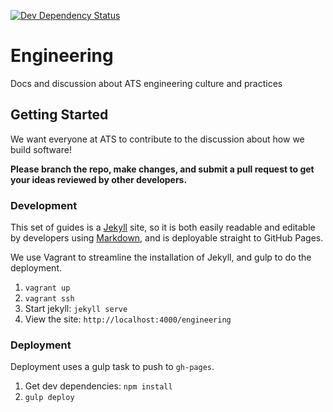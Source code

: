 [![Dev Dependency Status](https://david-dm.org/atsid/engineering/dev-status.svg)](https://david-dm.org/atsid/engineering)

# Engineering
Docs and discussion about ATS engineering culture and practices

## Getting Started

We want everyone at ATS to contribute to the discussion about how we build software!

**Please branch the repo, make changes, and submit a pull request to get your ideas reviewed by other developers.**

### Development

This set of guides is a [Jekyll](http://jekyllrb.com/) site, so it is both easily readable and editable by developers using [Markdown](http://daringfireball.net/projects/markdown/),
and is deployable straight to GitHub Pages.

We use Vagrant to streamline the installation of Jekyll, and gulp to do the deployment.

1. `vagrant up`
1. `vagrant ssh`
1. Start jekyll: `jekyll serve`
1. View the site: `http://localhost:4000/engineering`

### Deployment

Deployment uses a gulp task to push to `gh-pages`.

1. Get dev dependencies: `npm install`
1. `gulp deploy`

